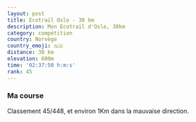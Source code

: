 ```yaml
---
layout: post
title: Ecotrail Oslo - 30 km
description: Mon Ecotrail d'Oslo, 30km
category: compétition
country: Norvège
country_emoji: 🇳🇴
distance: 30 km
elevation: 600m
time: '02:37:50 h:m:s'
rank: 45
---
```


### Ma course

Classement 45/448, et environ 1Km dans la mauvaise direction.

<iframe
  height='405'
  width='100%'
  frameborder='0'
  allowtransparency='true'
  scrolling='no'
  data-src='https://www.strava.com/activities/583244352/embed/a54b37cdee6560cf8664131fda92c653a8b3a318'
  >
</iframe>
